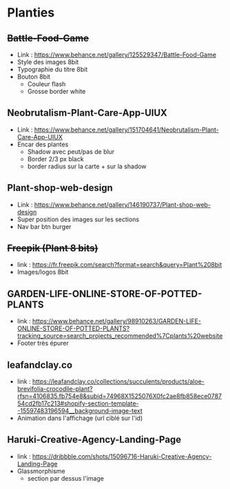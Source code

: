 # Planties

## ~~Battle-Food-Game~~

- Link : https://www.behance.net/gallery/125529347/Battle-Food-Game
- Style des images 8bit
- Typographie du titre 8bit
- Bouton 8bit
  - Couleur flash
  - Grosse border white

## Neobrutalism-Plant-Care-App-UIUX

- Link : https://www.behance.net/gallery/151704641/Neobrutalism-Plant-Care-App-UIUX
- Encar des plantes
  - Shadow avec peut/pas de blur
  - Border 2/3 px black
  - border radius sur la carte + sur la shadow

## Plant-shop-web-design

- Link : https://www.behance.net/gallery/146190737/Plant-shop-web-design
- Super position des images sur les sections
- Nav bar btn burger

## ~~Freepik (Plant 8 bits)~~

- link : https://fr.freepik.com/search?format=search&query=Plant%208bit
- Images/logos 8bit

## GARDEN-LIFE-ONLINE-STORE-OF-POTTED-PLANTS

- link : https://www.behance.net/gallery/98910263/GARDEN-LIFE-ONLINE-STORE-OF-POTTED-PLANTS?tracking_source=search_projects_recommended%7Cplants%20website
- Footer très épurer

## leafandclay.co

- link : https://leafandclay.co/collections/succulents/products/aloe-brevifolia-crocodile-plant?rfsn=4106835.fb754e8&subid=74968X1525076X0fc2ae8fb858ece078754cd2fb17c213#shopify-section-template--15597483196594__background-image-text
- Animation dans l'affichage (url ciblé sur l'id)

## Haruki-Creative-Agency-Landing-Page

- link : https://dribbble.com/shots/15096716-Haruki-Creative-Agency-Landing-Page
- Glassmorphisme
  - section par dessus l'image
